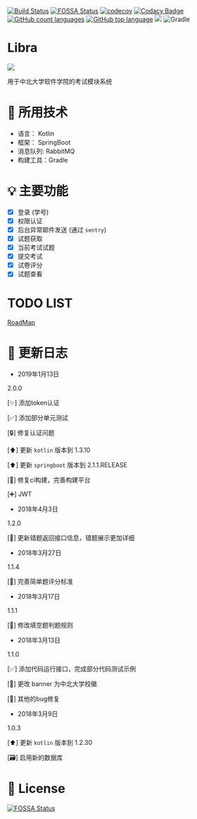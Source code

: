 [![Build Status](https://travis-ci.org/youngxhui/Libra.svg?branch=master)](https://travis-ci.org/youngxhui/Libra)
[![FOSSA Status](https://app.fossa.io/api/projects/git%2Bgithub.com%2Fyoungxhui%2Fevaluate.svg?type=shield)](https://app.fossa.io/projects/git%2Bgithub.com%2Fyoungxhui%2Fevaluate?ref=badge_shield)
[![codecov](https://codecov.io/gh/youngxhui/Libra/branch/master/graph/badge.svg)](https://codecov.io/gh/youngxhui/Libra)
[![Codacy Badge](https://api.codacy.com/project/badge/Grade/1fdc2f9dd39c47019f6005810325f8da)](https://www.codacy.com/app/youngxhui/evaluate?utm_source=github.com&amp;utm_medium=referral&amp;utm_content=youngxhui/evaluate&amp;utm_campaign=Badge_Grade)
[![GitHub count languages](https://img.shields.io/github/languages/count/youngxhui/evaluate.svg)]()
[![GitHub top language](https://img.shields.io/github/languages/top/youngxhui/evaluate.svg)]()
[![](https://img.shields.io/github/repo-size/badges/shields.svg)]()
![Gradle](https://img.shields.io/badge/gradle-4.4-brightgreen.svg)


#  Libra

![](./icon.png)

用于中北大学软件学院的考试模块系统



# :rocket: 所用技术

- 语言： Kotlin
- 框架： SpringBoot
- 消息队列: RabbitMQ
- 构建工具：Gradle

# :bulb: 主要功能

- [x] 登录 (学号)   
- [x] 权限认证  
- [x] 后台异常邮件发送 (通过 `sentry`)
- [x] 试题获取
- [x] 当前考试试题
- [x] 提交考试
- [x] 试卷评分
- [x] 试题查看 

# TODO LIST

[RoadMap](https://github.com/youngxhui/evaluate/projects/1)

# :memo: 更新日志

- 2019年1月13日

2.0.0

[:sparkles:] 添加token认证

[:white_check_mark:] 添加部分单元测试

[:lock:] 修复认证问题

[:arrow_up:] 更新 `kotlin` 版本到 1.3.10

[:arrow_up:] 更新 `springboot` 版本到 2.1.1.RELEASE

[:green_heart:] 修复ci构建，完善构建平台

[:heavy_plus_sign:] JWT


- 2018年4月3日

1.2.0

[:bug:] 更新错题返回接口信息，错题展示更加详细

- 2018年3月27日

1.1.4

[:bug:] 完善简单题评分标准

- 2018年3月17日

1.1.1

[:bug:] 修改填空题判题规则

- 2018年3月13日

1.1.0

[:white_check_mark:] 添加代码运行接口，完成部分代码测试示例

[:wrench:] 更改 banner 为中北大学校徽

[:bug:] 其他的bug修复

- 2018年3月9日

1.0.3

 [:arrow_up:] 更新 `kotlin` 版本到 1.2.30

 [:card_file_box:] 启用新的数据库

# :page_facing_up: License

[![FOSSA Status](https://app.fossa.io/api/projects/git%2Bgithub.com%2Fyoungxhui%2Fevaluate.svg?type=large)](https://app.fossa.io/projects/git%2Bgithub.com%2Fyoungxhui%2Fevaluate?ref=badge_large)